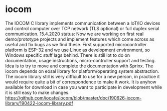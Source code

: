 # iocom
The IOCOM C library implements communication between a IoT/IO devices and control computer over TCP network (TLS optional) or full duplex serial communication.
15.4.2020 status: Now we are working on first real demo/prototype projects and implement features which come across as useful and fix bugs as we find these. First supported microcontroller platform is ESP-32 and we use Linux as development environment, so Windows specific stuff lags behind. There is still lot to do on documentation, usage instructions, micro-controller support and testing. Idea is to try to move and complete the documentation with Sprinx. The iocom depends on eosal library for platform/operating system abstraction. The iocom library still is very difficult to use for a new person, in practice it would require quite a bit of correspondence to make it work. It is anyhow available for download in case you want to participate in development  while it is still easy to make changes.
https://github.com/iocafe/iocom/blob/master/doc/190626-iocom-library/190422-iocom-library.pdf
